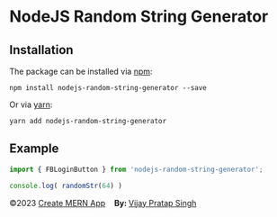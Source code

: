 # NodeJS Random String Generator

## Installation

The package can be installed via [npm](https://github.com/npm/cli):

```
npm install nodejs-random-string-generator --save
```

Or via [yarn](https://github.com/yarnpkg/yarn):

```
yarn add nodejs-random-string-generator
```

## Example

```js
import { FBLoginButton } from 'nodejs-random-string-generator';

console.log( randomStr(64) )
```

<p style="margin-left: '30px', margin-right: '30px'"><span style="text-align: 'left'">©2023 <a href="https://github.com/mernjs/create-mern-app" target="_blank"> Create MERN App</a></span>&nbsp;&nbsp;&nbsp;&nbsp;<span style="float: 'right'"><b>By: </b> <a href="https://vijay-pratap-singh.netlify.app" target="_blank"> Vijay Pratap Singh</a></span></p>